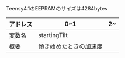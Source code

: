 Teensy4.1のEEPRAMのサイズは4284bytes

| アドレス | 0~1 | 2~ | 
| --- | --- | --- | 
| 変数名 | startingTilt |     |
| 概要 | 傾き始めたときの加速度 |     | 